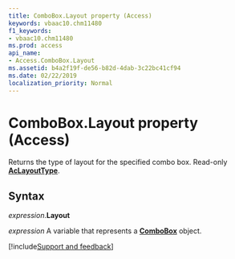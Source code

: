 ```yaml
---
title: ComboBox.Layout property (Access)
keywords: vbaac10.chm11480
f1_keywords:
- vbaac10.chm11480
ms.prod: access
api_name:
- Access.ComboBox.Layout
ms.assetid: b4a2f19f-de56-b82d-4dab-3c22bc41cf94
ms.date: 02/22/2019
localization_priority: Normal
---
```



# ComboBox.Layout property (Access)

Returns the type of layout for the specified combo box. Read-only **[AcLayoutType](Access.AcLayoutType.md)**.


## Syntax

_expression_.**Layout**

_expression_ A variable that represents a **[ComboBox](Access.ComboBox.md)** object.




[!include[Support and feedback](~/includes/feedback-boilerplate.md)]
